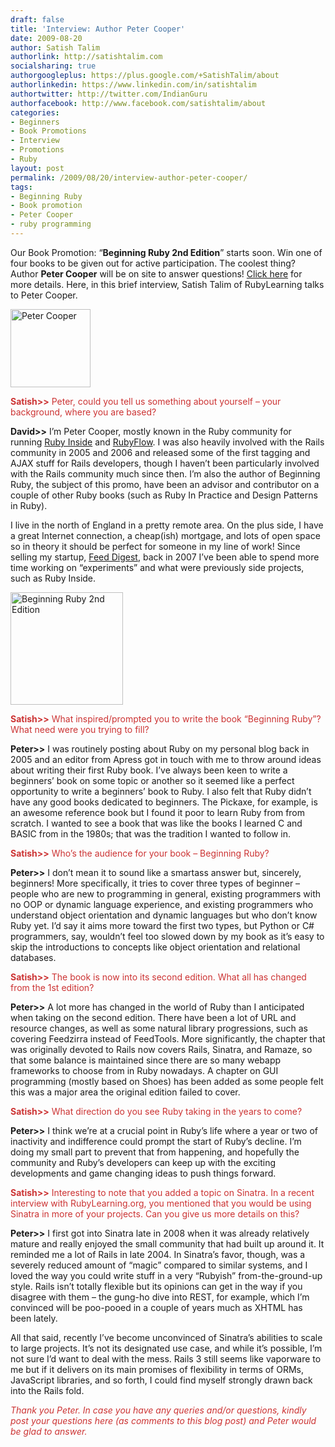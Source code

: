 ```yaml
---
draft: false
title: 'Interview: Author Peter Cooper'
date: 2009-08-20
author: Satish Talim
authorlink: http://satishtalim.com
socialsharing: true
authorgoogleplus: https://plus.google.com/+SatishTalim/about
authorlinkedin: https://www.linkedin.com/in/satishtalim
authortwitter: http://twitter.com/IndianGuru
authorfacebook: http://www.facebook.com/satishtalim/about
categories:
- Beginners
- Book Promotions
- Interview
- Promotions
- Ruby
layout: post
permalink: /2009/08/20/interview-author-peter-cooper/
tags:
- Beginning Ruby
- Book promotion
- Peter Cooper
- ruby programming
---
```


<div>
  <p class="alert">
    Our Book Promotion: &#8220;<strong>Beginning Ruby 2nd Edition</strong>&#8221; starts soon. Win one of four books to be given out for active participation. The coolest thing? Author <b>Peter Cooper</b> will be on site to answer questions! <a href="http://rubylearning.com/blog/2009/08/12/book-promotion-beginning-ruby-2nd-edition/">Click here</a> for more details. Here, in this brief interview, Satish Talim of RubyLearning talks to Peter Cooper.
  </p>
  
  <p>
    <img class="alignright" title="Peter Cooper" src="http://www.rubylearning.com/images/petercooper.jpg" alt="Peter Cooper" width="128" height="125" />
  </p>
  
  <p>
    <span style="color:#CC3333;"><strong>Satish>></strong> Peter, could you tell us something about yourself &#8211; your background, where you are based?</span>
  </p>
  
  <p>
    <strong>David>></strong> I&#8217;m Peter Cooper, mostly known in the Ruby community for running <a href="http://www.rubyinside.com/">Ruby Inside</a> and <a href="http://www.rubyflow.com/">RubyFlow</a>. I was also heavily involved with the Rails community in 2005 and 2006 and released some of the first tagging and AJAX stuff for Rails developers, though I haven&#8217;t been particularly involved with the Rails community much since then. I&#8217;m also the author of Beginning Ruby, the subject of this promo, have been an advisor and contributor on a couple of other Ruby books (such as Ruby In Practice and Design Patterns in Ruby).
  </p>
  
  <p>
    I live in the north of England in a pretty remote area. On the plus side, I have a great Internet connection, a cheap(ish) mortgage, and lots of open space so in theory it should be perfect for someone in my line of work! Since selling my startup, <a href="http://feed.informer.com/">Feed Digest</a>, back in 2007 I&#8217;ve been able to spend more time working on &#8220;experiments&#8221; and what were previously side projects, such as Ruby Inside.
  </p>
  
  <p>
    <img class="alignright" title="Beginning Ruby 2nd Edition" src="http://rubylearning.com/images/begrubyicon1.png" alt="Beginning Ruby 2nd Edition" width="180" height="180" />
  </p>
  
  <p>
    <span style="color:#CC3333;"><strong>Satish>></strong> What inspired/prompted you to write the book &#8220;Beginning Ruby&#8221;? What need were you trying to fill?</span>
  </p>
  
  <p>
    <strong>Peter>></strong> I was routinely posting about Ruby on my personal blog back in 2005 and an editor from Apress got in touch with me to throw around ideas about writing their first Ruby book. I&#8217;ve always been keen to write a beginners&#8217; book on some topic or another so it seemed like a perfect opportunity to write a beginners&#8217; book to Ruby. I also felt that Ruby didn&#8217;t have any good books dedicated to beginners. The Pickaxe, for example, is an awesome reference book but I found it poor to learn Ruby from from scratch. I wanted to see a book that was like the books I learned C and BASIC from in the 1980s; that was the tradition I wanted to follow in.
  </p>
  
  <p>
    <span style="color:#CC3333;"><strong>Satish>></strong> Who’s the audience for your book &#8211; Beginning Ruby?</span>
  </p>
  
  <p>
    <strong>Peter>></strong> I don&#8217;t mean it to sound like a smartass answer but, sincerely, beginners! More specifically, it tries to cover three types of beginner &#8211; people who are new to programming in general, existing programmers with no OOP or dynamic language experience, and existing programmers who understand object orientation and dynamic languages but who don&#8217;t know Ruby yet. I&#8217;d say it aims more toward the first two types, but Python or C# programmers, say, wouldn&#8217;t feel too slowed down by my book as it&#8217;s easy to skip the introductions to concepts like object orientation and relational databases.
  </p>
  
  <p>
    <span style="color:#CC3333;"><strong>Satish>></strong> The book is now into its second edition. What all has changed from the 1st edition?</span>
  </p>
  
  <p>
    <strong>Peter>></strong> A lot more has changed in the world of Ruby than I anticipated when taking on the second edition. There have been a lot of URL and resource changes, as well as some natural library progressions, such as covering Feedzirra instead of FeedTools. More significantly, the chapter that was originally devoted to Rails now covers Rails, Sinatra, and Ramaze, so that some balance is maintained since there are so many webapp frameworks to choose from in Ruby nowadays. A chapter on GUI programming (mostly based on Shoes) has been added as some people felt this was a major area the original edition failed to cover.
  </p>
  
  <p>
    <span style="color:#CC3333;"><strong>Satish>></strong> What direction do you see Ruby taking in the years to come?</span>
  </p>
  
  <p>
    <strong>Peter>></strong> I think we&#8217;re at a crucial point in Ruby&#8217;s life where a year or two of inactivity and indifference could prompt the start of Ruby&#8217;s decline. I&#8217;m doing my small part to prevent that from happening, and hopefully the community and Ruby&#8217;s developers can keep up with the exciting developments and game changing ideas to push things forward.
  </p>
  
  <p>
    <span style="color:#CC3333;"><strong>Satish>></strong> Interesting to note that you added a topic on Sinatra. In a recent interview with RubyLearning.org, you mentioned that you would be using Sinatra in more of your projects. Can you give us more details on this?</span>
  </p>
  
  <p>
    <strong>Peter>></strong> I first got into Sinatra late in 2008 when it was already relatively mature and really enjoyed the small community that had built up around it. It reminded me a lot of Rails in late 2004. In Sinatra&#8217;s favor, though, was a severely reduced amount of &#8220;magic&#8221; compared to similar systems, and I loved the way you could write stuff in a very &#8220;Rubyish&#8221; from-the-ground-up style. Rails isn&#8217;t totally flexible but its opinions can get in the way if you disagree with them &#8211; the gung-ho dive into REST, for example, which I&#8217;m convinced will be poo-pooed in a couple of years much as XHTML has been lately.
  </p>
  
  <p>
    All that said, recently I&#8217;ve become unconvinced of Sinatra&#8217;s abilities to scale to large projects. It&#8217;s not its designated use case, and while it&#8217;s possible, I&#8217;m not sure I&#8217;d want to deal with the mess. Rails 3 still seems like vaporware to me but if it delivers on its main promises of flexibility in terms of ORMs, JavaScript libraries, and so forth, I could find myself strongly drawn back into the Rails fold.
  </p>
  
  <p>
    <span style="color:#CC3333;"><em>Thank you Peter. In case you have any queries and/or questions, kindly post your questions here (as comments to this blog post) and Peter would be glad to answer.</em></span>
  </p>
</div>

